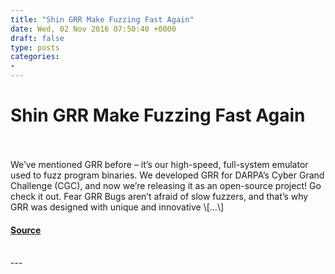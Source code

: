 ```yaml
---
title: "Shin GRR Make Fuzzing Fast Again"
date: Wed, 02 Nov 2016 07:50:40 +0000
draft: false
type: posts
categories: 
- 
---
```

# Shin GRR Make Fuzzing Fast Again

<br/>

<br/>
We’ve mentioned GRR before – it’s our high-speed, full-system emulator used to fuzz program binaries. We developed GRR for DARPA’s Cyber Grand Challenge (CGC), and now we’re releasing it as an open-source project! Go check it out. Fear GRR Bugs aren’t afraid of slow fuzzers, and that’s why GRR was designed with unique and innovative \[…\]

#### [Source](https://blog.trailofbits.com/2016/11/02/shin-grr-make-fuzzing-fast-again/)

<br/>
---
